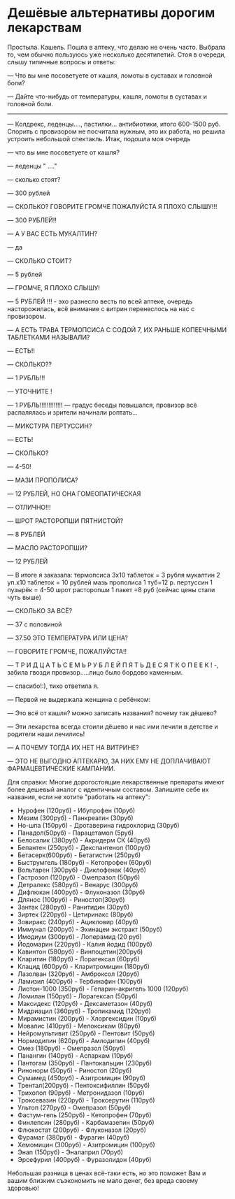 # Дешёвые альтернативы дорогим лекарствам
Простыла. Кашель. Пошла в аптеку, что делаю не очень часто. Выбрала то, чем обычно пользуюсь уже несколько десятилетий. Стоя в очереди, слышу типичные вопросы и ответы:

— Что вы мне посоветуете от кашля, ломоты в суставах и головной боли?

— Дайте что-нибудь от температуры, кашля, ломоты в суставах и головной боли.

---

— Колдрекс, леденцы…., пастилки… антибиотики, итого 600-1500 руб. Спорить с провизором не посчитала нужным, это их работа, но решила устроить небольшой спектакль. Итак, подошла моя очередь

— что вы мне посоветуете от кашля?

— леденцы " …."

— сколько стоят?

— 300 рублей

— СКОЛЬКО? ГОВОРИТЕ ГРОМЧЕ ПОЖАЛУЙСТА Я ПЛОХО СЛЫШУ!!!

— 300 РУБЛЕЙ!!

— А У ВАС ЕСТЬ МУКАЛТИН?

— да

— СКОЛЬКО СТОИТ?

— 5 рублей

— ГРОМЧЕ, Я ПЛОХО СЛЫШУ!

— 5 РУБЛЕЙ !!! - эхо разнесло весть по всей аптеке, очередь насторожилась, всё внимание с витрин перенеслось на нас с провизором.

— А ЕСТЬ ТРАВА ТЕРМОПСИСА С СОДОЙ 7, ИХ РАНЬШЕ КОПЕЕЧНЫМИ ТАБЛЕТКАМИ НАЗЫВАЛИ?

— ЕСТЬ!!

— СКОЛЬКО??

— 1 РУБЛЬ!!!

— УТОЧНИТЕ !

— 1 РУБЛЬ!!!!!!!!!!!!! — градус беседы повышался, провизор всё распалялась и зрители начинали роптать…

— МИКСТУРА ПЕРТУССИН?

— ЕСТЬ!

— СКОЛЬКО?

— 4-50!

— МАЗИ ПРОПОЛИСА?

— 12 РУБЛЕЙ, НО ОНА ГОМЕОПАТИЧЕСКАЯ

— ОТЛИЧНО!!!

— ШРОТ РАСТОРОПШИ ПЯТНИСТОЙ?

— 8 РУБЛЕЙ

— МАСЛО РАСТОРОПШИ?

— 12 РУБЛЕЙ

— В итоге я заказала: термопсиса 3х10 таблеток = 3 рубля мукалтин 2 уп.х10 таблеток = 10 рублей мазь прополиса 1 туб=12 р. пертуссин 1 пузырёк = 4-50 шрот расторопши 1 пакет =8 руб (сейчас цены стали чуть выше)

— СКОЛЬКО ЗА ВСЁ?

— 37 с половиной

— 37.50 ЭТО ТЕМПЕРАТУРА ИЛИ ЦЕНА?

— ГОВОРИТЕ ГРОМЧЕ, ПОЖАЛУЙСТА!!

— Т Р И Д Ц А Т Ь С Е М Ь Р У Б Л Е Й П Я Т Ь Д Е С Я Т К О П Е Е К ! -, забила гвозди провизор…..лицо было бордово каменным.

— спасибо!:), тихо ответила я.

— Первой не выдержала женщина с ребёнком:

— Это всё от кашля? можно записать названия? почему так дёшево?

— Эти лекарства всегда стоили дёшево и нас ими лечили в детстве и родители наши лечились!

— А ПОЧЕМУ ТОГДА ИХ НЕТ НА ВИТРИНЕ?

— ЭТО НЕ ВЫГОДНО АПТЕКАРЮ, ЗА НИХ ЕМУ НЕ ДОПЛАЧИВАЮТ ФАРМАЦЕВТИЧЕСКИЕ КАМПАНИИ.


Для справки: Многие дорогостоящие лекарственные препараты имеют более дешевый аналог с идентичным составом. Запишите себе их названия, если не хотите "работать на аптеку":

- Нурофен (120руб) - Ибупрофен (10руб)
- Мезим (300руб) - Панкреатин (30руб)
- Но-шпа (150руб) - Дротаверина гидрохлорид (30руб)
- Панадол(50руб) - Парацетамол (5руб)
- Белосалик (380руб) - Акридерм СК (40руб)
- Бепантен (250руб) - Декспантенол (100руб)
- Бетасерк(600руб) - Бетагистин (250руб)
- Быструмгель (180руб) - Кетопрофен (60руб)
- Вольтарен (300руб) - Диклофенак (40руб)
- Гастрозол (120руб) - Омепразол (50руб)
- Детралекс (580руб) - Венарус (300руб)
- Дифлюкан (400руб) - Флуконазол (30руб)
- Длянос (100руб) - Риностоп(30руб)
- Зантак (280руб) - Ранитидин (30руб)
- Зиртек (220руб) - Цетиринакс (80руб)
- Зовиракс (240руб) - Ацикловир (40руб)
- Иммунал (200руб) - Эхинацеи экстракт (50руб)
- Имодиум (300руб) - Лоперамид (20 руб)
- Йодомарин (220руб) - Калия йодид (100руб)
- Кавинтон (580руб) - Винпоцетин(200руб)
- Кларитин (180руб) - Лорагексал (60руб)
- Клацид (600руб) - Кларитромицин (180руб)
- Лазолван (320руб) - Амброксол (20руб)
- Ламизил (400руб) - Тербинафин (100руб)
- Лиотон-1000 (350руб) - Гепарин-акригель 1000 (120руб)
- Ломилан (150руб) - Лорагексал (50руб)
- Максидекс (120руб) - Дексаметазон (40руб)
- Мидриацил (360руб) - Тропикамид (120руб)
- Мирамистин (200руб) - Хлоргексидин (10руб)
- Мовалис (410руб) - Мелоксикам (80руб)
- Нейромультивит (250руб) - Пентовит (50руб)
- Нормодипин (620руб) - Амлодипин (40руб)
- Омез (180руб) - Омепразол (50руб)
- Панангин (140руб) - Аспаркам (10руб)
- Пантогам (350руб) - Пантокальцин (230руб)
- Ринонорм (50руб) - Риностоп (20руб)
- Сумамед (450руб) - Азитромицин (90руб)
- Трентал(200руб) - Пентоксифиллин (50руб)
- Трихопол (90руб) - Метронидазол (10руб)
- Троксевазин (220руб) - Троксерутин (110руб)
- Ультоп (270руб) - Омепразол (50руб)
- Фастум-гель (250руб) - Кетопрофен (70руб)
- Финлепсин (280руб) - Карбамазепин (50руб)
- Флюкостат (200руб)  - Флуконазол (20руб)
- Фурамаг (380руб) - Фурагин (40руб)
- Хемомицин (300руб) - Азитромицин (100руб)
- Энап (150руб) - Эналаприл (70руб)
- Эрсефурил (400руб) - Фуразолидон (40руб)

Небольшая разница в ценах всё-таки есть, но это поможет Вам и вашим близким съэкономить не мало денег, без вреда своему здоровью!
